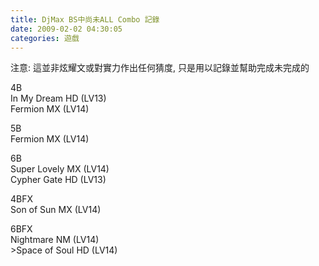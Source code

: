 ```yaml
---
title: DjMax BS中尚未ALL Combo 記錄
date: 2009-02-02 04:30:05
categories: 遊戲
---
```


  
注意: 這並非炫耀文或對實力作出任何猜度, 只是用以記錄並幫助完成未完成的  
  
4B  
In My Dream HD (LV13)  
Fermion MX (LV14)  
  
5B  
Fermion MX (LV14)  
  
6B  
Super Lovely MX (LV14)  
Cypher Gate HD (LV13)  
  
4BFX  
Son of Sun MX (LV14)  
  
6BFX  
Nightmare NM (LV14)  
&gt;Space of Soul HD (LV14)  